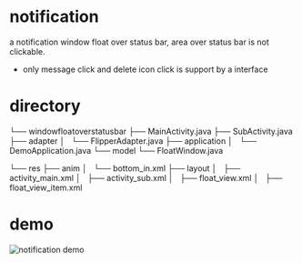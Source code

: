 # notification

a notification window float over status bar, area over status bar is not clickable.
- only message click and delete icon click is support by a interface

# directory

└── windowfloatoverstatusbar
  ├── MainActivity.java
  ├── SubActivity.java
  ├── adapter
  │   └── FlipperAdapter.java
  ├── application
  │   └── DemoApplication.java
  └── model
      └── FloatWindow.java

└── res
    ├── anim
    │   └── bottom_in.xml
    ├── layout
    │   ├── activity_main.xml
    │   ├── activity_sub.xml
    │   ├── float_view.xml
    │   ├── float_view_item.xml
    
# demo
![notification demo](https://user-images.githubusercontent.com/11880676/36884870-f0ecccfe-1e26-11e8-8c48-99bdaefed940.gif)
